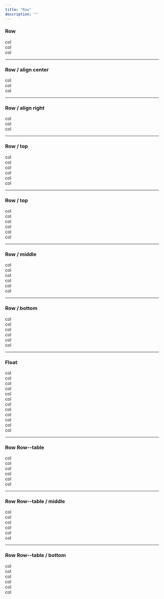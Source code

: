 ```yaml
---
title: "Row"
description: ""
---
```


<div class="Container test-container">
  <h3>Row</h3>
  <div class="Row">
    <div class="Row-col test-row-col t-bs-width6of12 t-xs-width4of12 t-sm-width3of12 t-md-width2of12 t-lg-width2of12">
      col
    </div>
    <div class="Row-col test-row-col t-bs-width6of12 t-xs-width4of12 t-sm-width3of12 t-md-width2of12 t-lg-width2of12">
      col
    </div>
    <div class="Row-col test-row-col t-bs-width6of12 t-xs-width4of12 t-sm-width3of12 t-md-width2of12 t-lg-width2of12">
      col
    </div>
  </div>
</div>

<hr>

<div class="Container test-container">
  <h3>Row / align center</h3>
  <div class="Row Row--center">
    <div class="Row-col test-row-col t-bs-width6of12 t-xs-width4of12 t-sm-width3of12 t-md-width2of12 t-lg-width2of12">
      col
    </div>
    <div class="Row-col test-row-col t-bs-width6of12 t-xs-width4of12 t-sm-width3of12 t-md-width2of12 t-lg-width2of12">
      col
    </div>
    <div class="Row-col test-row-col t-bs-width6of12 t-xs-width4of12 t-sm-width3of12 t-md-width2of12 t-lg-width2of12">
      col
    </div>
  </div>
</div>

<hr>

<div class="Container test-container">
  <h3>Row / align right</h3>
  <div class="Row Row--right">
    <div class="Row-col test-row-col t-bs-width6of12 t-xs-width4of12 t-sm-width3of12 t-md-width2of12 t-lg-width2of12">
      col
    </div>
    <div class="Row-col test-row-col t-bs-width6of12 t-xs-width4of12 t-sm-width3of12 t-md-width2of12 t-lg-width2of12">
      col
    </div>
    <div class="Row-col test-row-col t-bs-width6of12 t-xs-width4of12 t-sm-width3of12 t-md-width2of12 t-lg-width2of12">
      col
    </div>
  </div>
</div>

<hr>

<div class="Container-full test-container">
  <h3>Row / top</h3>
  <div class="Row">
    <div class="Row-col test-row-col t-bs-width6of12 t-xs-width4of12 t-sm-width3of12 t-md-width2of12 t-lg-width2of12">
      col
    </div>
    <div class="Row-col test-row-col t-bs-width6of12 t-xs-width4of12 t-sm-width3of12 t-md-width2of12 t-lg-width2of12">
      col
    </div>
    <div class="Row-col test-row-col test-row-col--height t-bs-width6of12 t-xs-width4of12 t-sm-width3of12 t-md-width2of12 t-lg-width2of12">
      col
    </div>
    <div class="Row-col test-row-col t-bs-width6of12 t-xs-width4of12 t-sm-width3of12 t-md-width2of12 t-lg-width2of12">
      col
    </div>
    <div class="Row-col test-row-col t-bs-width6of12 t-xs-width4of12 t-sm-width3of12 t-md-width2of12 t-lg-width2of12">
      col
    </div>
    <div class="Row-col test-row-col t-bs-width6of12 t-xs-width4of12 t-sm-width3of12 t-md-width2of12 t-lg-width2of12">
      col
    </div>
  </div>
</div>

<hr>

<div class="Container test-container">
  <h3>Row / top</h3>
  <div class="Row">
    <div class="Row-col test-row-col t-bs-width6of12 t-xs-width4of12 t-sm-width3of12 t-md-width2of12 t-lg-width2of12">
      col
    </div>
    <div class="Row-col test-row-col t-bs-width6of12 t-xs-width4of12 t-sm-width3of12 t-md-width2of12 t-lg-width2of12">
      col
    </div>
    <div class="Row-col test-row-col test-row-col--height t-bs-width6of12 t-xs-width4of12 t-sm-width3of12 t-md-width2of12 t-lg-width2of12">
      col
    </div>
    <div class="Row-col test-row-col t-bs-width6of12 t-xs-width4of12 t-sm-width3of12 t-md-width2of12 t-lg-width2of12">
      col
    </div>
    <div class="Row-col test-row-col t-bs-width6of12 t-xs-width4of12 t-sm-width3of12 t-md-width2of12 t-lg-width2of12">
      col
    </div>
    <div class="Row-col test-row-col t-bs-width6of12 t-xs-width4of12 t-sm-width3of12 t-md-width2of12 t-lg-width2of12">
      col
    </div>
  </div>
</div>

<hr>

<div class="Container test-container">
  <h3>Row / middle</h3>
  <div class="Row Row--middle">
    <div class="Row-col test-row-col t-bs-width6of12 t-xs-width4of12 t-sm-width3of12 t-md-width2of12 t-lg-width2of12">
      col
    </div>
    <div class="Row-col test-row-col t-bs-width6of12 t-xs-width4of12 t-sm-width3of12 t-md-width2of12 t-lg-width2of12">
      col
    </div>
    <div class="Row-col test-row-col test-row-col--height t-bs-width6of12 t-xs-width4of12 t-sm-width3of12 t-md-width2of12 t-lg-width2of12">
      col
    </div>
    <div class="Row-col test-row-col t-bs-width6of12 t-xs-width4of12 t-sm-width3of12 t-md-width2of12 t-lg-width2of12">
      col
    </div>
    <div class="Row-col test-row-col t-bs-width6of12 t-xs-width4of12 t-sm-width3of12 t-md-width2of12 t-lg-width2of12">
      col
    </div>
    <div class="Row-col test-row-col t-bs-width6of12 t-xs-width4of12 t-sm-width3of12 t-md-width2of12 t-lg-width2of12">
      col
    </div>
  </div>
</div>

<hr>

<div class="Container test-container">
  <h3>Row / bottom</h3>
  <div class="Row Row--bottom">
    <div class="Row-col test-row-col t-bs-width6of12 t-xs-width4of12 t-sm-width3of12 t-md-width2of12 t-lg-width2of12">
      col
    </div>
    <div class="Row-col test-row-col t-bs-width6of12 t-xs-width4of12 t-sm-width3of12 t-md-width2of12 t-lg-width2of12">
      col
    </div>
    <div class="Row-col test-row-col test-row-col--height t-bs-width6of12 t-xs-width4of12 t-sm-width3of12 t-md-width2of12 t-lg-width2of12">
      col
    </div>
    <div class="Row-col test-row-col t-bs-width6of12 t-xs-width4of12 t-sm-width3of12 t-md-width2of12 t-lg-width2of12">
      col
    </div>
    <div class="Row-col test-row-col t-bs-width6of12 t-xs-width4of12 t-sm-width3of12 t-md-width2of12 t-lg-width2of12">
      col
    </div>
    <div class="Row-col test-row-col t-bs-width6of12 t-xs-width4of12 t-sm-width3of12 t-md-width2of12 t-lg-width2of12">
      col
    </div>
  </div>
</div>

<hr>



<div class="Container test-container">
  <h3>Float</h3>
  <div class="Row Row--float">
    <div class="Row-col test-row-col t-bs-width6of12 t-xs-width4of12 t-sm-width3of12 t-md-width2of12 t-lg-width2of12">
      col
    </div>
    <div class="Row-col test-row-col t-bs-width6of12 t-xs-width4of12 t-sm-width3of12 t-md-width2of12 t-lg-width2of12">
      col
    </div>
    <div class="Row-col test-row-col t-bs-width6of12 t-xs-width4of12 t-sm-width3of12 t-md-width2of12 t-lg-width2of12">
      col
    </div>
    <div class="Row-col test-row-col t-bs-width6of12 t-xs-width4of12 t-sm-width3of12 t-md-width2of12 t-lg-width2of12">
      col
    </div>
    <div class="Row-col test-row-col t-bs-width6of12 t-xs-width4of12 t-sm-width3of12 t-md-width2of12 t-lg-width2of12">
      col
    </div>
    <div class="Row-col test-row-col--height test-row-col t-bs-width6of12 t-xs-width4of12 t-sm-width3of12 t-md-width2of12 t-lg-width2of12">
      col
    </div>
    <div class="Row-col test-row-col t-bs-width6of12 t-xs-width4of12 t-sm-width3of12 t-md-width2of12 t-lg-width2of12">
      col
    </div>
    <div class="Row-col test-row-col t-bs-width6of12 t-xs-width4of12 t-sm-width3of12 t-md-width2of12 t-lg-width2of12">
      col
    </div>
    <div class="Row-col test-row-col t-bs-width6of12 t-xs-width4of12 t-sm-width3of12 t-md-width2of12 t-lg-width2of12">
      col
    </div>
    <div class="Row-col test-row-col t-bs-width6of12 t-xs-width4of12 t-sm-width3of12 t-md-width2of12 t-lg-width2of12">
      col
    </div>
    <div class="Row-col test-row-col t-bs-width6of12 t-xs-width4of12 t-sm-width3of12 t-md-width2of12 t-lg-width2of12">
      col
    </div>
    <div class="Row-col test-row-col t-bs-width6of12 t-xs-width4of12 t-sm-width3of12 t-md-width2of12 t-lg-width2of12">
      col
    </div>
  </div>
</div>

<hr>

<div class="Container test-container">
  <h3>Row Row--table</h3>
  <div class="Row Row--table">
    <div class="Row-col test-row-col t-xs-width2of12">
      col
    </div>
    <div class="Row-col test-row-col t-xs-width2of12">
      col
    </div>
    <div class="Row-col test-row-col--height test-row-col t-xs-width2of12">
      col
    </div>
    <div class="Row-col test-row-col t-xs-width2of12">
      col
    </div>
    <div class="Row-col test-row-col t-xs-width2of12">
      col
    </div>
    <div class="Row-col test-row-col t-xs-width2of12">
      col
    </div>
  </div>
</div>

<hr>

<div class="Container test-container">
  <h3>Row Row--table / middle</h3>
  <div class="Row Row--table Row--middle">
    <div class="Row-col test-row-col t-xs-width2of12">
      col
    </div>
    <div class="Row-col test-row-col t-xs-width2of12">
      col
    </div>
    <div class="Row-col test-row-col t-xs-width2of12">
      col
    </div>
    <div class="Row-col test-row-col test-row-col--height t-xs-width2of12">
      col
    </div>
    <div class="Row-col test-row-col t-xs-width2of12">
      col
    </div>
    <div class="Row-col test-row-col t-xs-width2of12">
      col
    </div>
  </div>
</div>

<hr>

<div class="Container test-container">
  <h3>Row Row--table / bottom</h3>
  <div class="Row Row--table Row--bottom">
    <div class="Row-col test-row-col t-sm-width2of12">
      col
    </div>
    <div class="Row-col test-row-col t-sm-width2of12">
      col
    </div>
    <div class="Row-col test-row-col test-row-col--height t-sm-width2of12">
      col
    </div>
    <div class="Row-col test-row-col t-sm-width2of12">
      col
    </div>
    <div class="Row-col test-row-col t-sm-width2of12">
      col
    </div>
    <div class="Row-col test-row-col t-sm-width2of12">
      col
    </div>
  </div>
</div>
